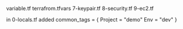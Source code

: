 variable.tf
terrafrom.tfvars
7-keypair.tf
8-security.tf
9-ec2.tf

in 0-locals.tf added 
common_tags = {
Project = "demo"
Env     = "dev"
}